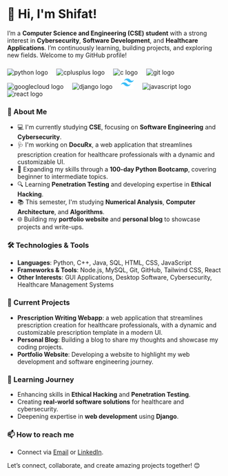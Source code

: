 # 👋 Hi, I'm Shifat!

I’m a **Computer Science and Engineering (CSE) student** with a strong interest in **Cybersecurity**, **Software Development**, and **Healthcare Applications**. I’m continuously learning, building projects, and exploring new fields. Welcome to my GitHub profile!
###

<div align="left">
  <img src="https://cdn.jsdelivr.net/gh/devicons/devicon/icons/python/python-original.svg" height="30" alt="python logo" />
  <img width="12" />
  <img src="https://cdn.jsdelivr.net/gh/devicons/devicon/icons/cplusplus/cplusplus-original.svg" height="30" alt="cplusplus logo" />
  <img width="12" />
  <img src="https://cdn.jsdelivr.net/gh/devicons/devicon/icons/c/c-original.svg" height="30" alt="c logo" />
  <img width="12" />
  <img src="https://cdn.jsdelivr.net/gh/devicons/devicon/icons/git/git-original.svg" height="30" alt="git logo" />
  <img width="12" />
  <img src="https://cdn.jsdelivr.net/gh/devicons/devicon/icons/googlecloud/googlecloud-original.svg" height="30" alt="googlecloud logo" />
  <img width="12" />
  <img src="https://cdn.jsdelivr.net/gh/devicons/devicon/icons/django/django-plain.svg" height="30" alt="django logo" />
  <img width="12" />
  <img src="https://raw.githubusercontent.com/devicons/devicon/master/icons/tailwindcss/tailwindcss-plain.svg" height="30" alt="tailwind css logo" />
  <img width="12" />
  <img src="https://cdn.jsdelivr.net/gh/devicons/devicon/icons/javascript/javascript-original.svg" height="30" alt="javascript logo" />
  <img width="12" />
  <img src="https://cdn.jsdelivr.net/gh/devicons/devicon/icons/react/react-original.svg" height="30" alt="react logo" />
</div>


###

### 🚀 About Me
- 💻 I'm currently studying **CSE**, focusing on **Software Engineering** and **Cybersecurity**.
- 🩺 I'm working on **DocuRx**, a web application that streamlines prescription creation for healthcare professionals with a dynamic and customizable UI.
- 🌱 Expanding my skills through a **100-day Python Bootcamp**, covering beginner to intermediate topics.
- 🔍 Learning **Penetration Testing** and developing expertise in **Ethical Hacking**.
- 📚 This semester, I'm studying **Numerical Analysis**, **Computer Architecture**, and **Algorithms**.
- 🌐 Building my **portfolio website** and **personal blog** to showcase projects and write-ups.

### 🛠️ Technologies & Tools
- **Languages**: Python, C++, Java, SQL, HTML, CSS, JavaScript
- **Frameworks & Tools**: Node.js, MySQL, Git, GitHub, Tailwind CSS, React
- **Other Interests**: GUI Applications, Desktop Software, Cybersecurity, Healthcare Management Systems

### 🔭 Current Projects
- **Prescription Writing Webapp**: a web application that streamlines prescription creation for healthcare professionals, with a dynamic and customizable prescription template in a modern UI.
- **Personal Blog**: Building a blog to share my thoughts and showcase my coding projects.
- **Portfolio Website**: Developing a website to highlight my web development and software engineering journey.

### 🌱 Learning Journey
- Enhancing skills in **Ethical Hacking** and **Penetration Testing**.
- Creating **real-world software solutions** for healthcare and cybersecurity.
- Deepening expertise in **web development** using **Django**.

### 📫 How to reach me
- Connect via [Email](mailto:mehedihasanshipat4@gmail.com) or [LinkedIn](https://www.linkedin.com/in/mehedi-hasan-shifat-87870a23b/).

Let’s connect, collaborate, and create amazing projects together! 😊
